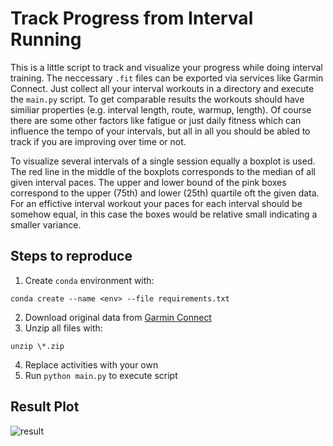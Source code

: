 # Track Progress from Interval Running
This is a little script to track and visualize your progress while doing interval training. The neccessary `.fit` files can be exported via services like Garmin Connect. Just collect all your interval workouts in a directory and execute the `main.py` script. To get comparable results the workouts should have similiar properties (e.g. interval length, route, warmup, length). Of course there are some other factors like fatigue or just daily fitness which can influence the tempo of your intervals, but all in all you should be abled to track if you are improving over time or not.  
  
To visualize several intervals of a single session equally a boxplot is used. The red line in the middle of the boxplots corresponds to the median of all given interval paces. The upper and lower bound of the pink boxes correspond to the upper (75th) and lower (25th) quartile oft the given data. For an effictive interval workout your paces for each interval should be somehow equal, in this case the boxes would be relative small indicating a smaller variance.

## Steps to reproduce
1. Create `conda` environment with:
```
conda create --name <env> --file requirements.txt
```
2. Download original data from [Garmin Connect](https://connect.garmin.com/modern/)
3. Unzip all files with:
```
unzip \*.zip
```
4. Replace activities with your own
5. Run `python main.py` to execute script

## Result Plot

![result](https://user-images.githubusercontent.com/59708022/209859399-c0ca1028-f49d-4e48-a122-20eae4df3d6f.png)
